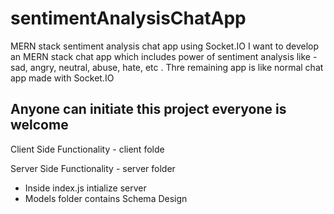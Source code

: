 # sentimentAnalysisChatApp
MERN stack sentiment analysis chat app using Socket.IO
I want to develop an MERN stack chat app which includes power of sentiment analysis like - sad, angry, neutral, abuse, hate, etc .
Thre remaining app is like normal chat app made with Socket.IO


## Anyone can initiate this project everyone is welcome

Client Side Functionality - client folde





Server Side Functionality - server folder
  - Inside index.js intialize server
  - Models  folder contains Schema Design 
